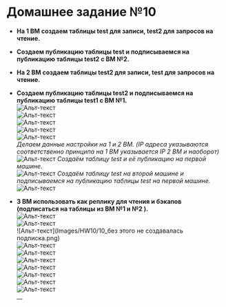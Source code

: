 
# Домашнее задание №10


* **На 1 ВМ создаем таблицы test для записи, test2 для запросов на чтение.**  
* **Создаем публикацию таблицы test и подписываемся на публикацию таблицы test2 с ВМ №2.**  
* **На 2 ВМ создаем таблицы test2 для записи, test для запросов на чтение.**  
* **Создаем публикацию таблицы test2 и подписываемся на публикацию таблицы test1 с ВМ №1.**  
![Альт-текст](Images/HW10/01.png)  
![Альт-текст](Images/HW10/18.png)  
![Альт-текст](Images/HW10/03.png)  
![Альт-текст](Images/HW10/04.png)  
![Альт-текст](Images/HW10/05.png)  
_Делаем данные настройки на 1 и 2 ВМ. (IP адреса указываются соответственно принципа на 1 ВМ указывается IP 2 ВМ и наоборот)_  
![Альт-текст](Images/HW10/06.png)
_Создаём таблицу test и её публикацию на первой машине._  
![Альт-текст](Images/HW10/07.png)
_Создаём таблицу test на второй машине и подписываемся на публикацию таблицы test на первой машине._  
![Альт-текст](Images/HW10/08.png)


* **3 ВМ использовать как реплику для чтения и бэкапов (подписаться на таблицы из ВМ №1 и №2 ).**  
![Альт-текст](Images/HW10/09.png)  
![Альт-текст](Images/HW10/10_05.png)  
![Альт-текст](Images/HW10/10_без этого не создавалась подписка.png)  
![Альт-текст](Images/HW10/11.png)  
![Альт-текст](Images/HW10/12.png)  
![Альт-текст](Images/HW10/13.png)  
![Альт-текст](Images/HW10/14.png)  
![Альт-текст](Images/HW10/15.png)  
![Альт-текст](Images/HW10/16.png)  
![Альт-текст](Images/HW10/17.png)  
__  

